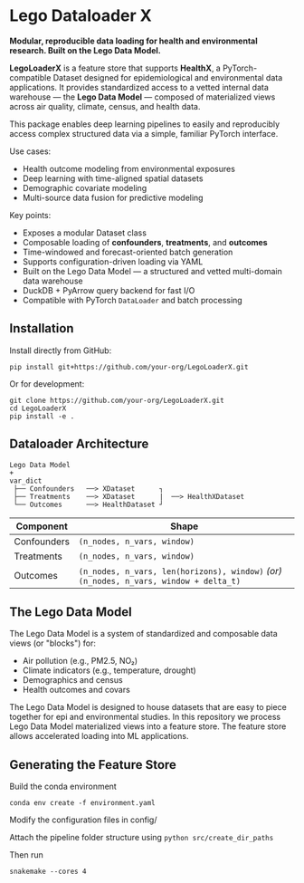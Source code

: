 # Lego Dataloader X

**Modular, reproducible data loading for health and environmental research. Built on the Lego Data Model.**

**LegoLoaderX** is a feature store that supports **HealthX**, a PyTorch-compatible Dataset designed for epidemiological and environmental data applications. It provides standardized access to a vetted internal data warehouse — the **Lego Data Model** — composed of materialized views across air quality, climate, census, and health data.

This package enables deep learning pipelines to easily and reproducibly access complex structured data via a simple, familiar PyTorch interface.

Use cases:

- Health outcome modeling from environmental exposures  
- Deep learning with time-aligned spatial datasets  
- Demographic covariate modeling  
- Multi-source data fusion for predictive modeling


Key points:

- Exposes a modular Dataset class
- Composable loading of **confounders**, **treatments**, and **outcomes**
- Time-windowed and forecast-oriented batch generation
- Supports configuration-driven loading via YAML
- Built on the Lego Data Model — a structured and vetted multi-domain data warehouse
- DuckDB + PyArrow query backend for fast I/O
- Compatible with PyTorch `DataLoader` and batch processing

## Installation

Install directly from GitHub:

```
pip install git+https://github.com/your-org/LegoLoaderX.git
```

Or for development:

```
git clone https://github.com/your-org/LegoLoaderX.git
cd LegoLoaderX
pip install -e .
```

## Dataloader Architecture

```
Lego Data Model 
+
var_dict
 ├── Confounders   ──> XDataset      ┐
 ├── Treatments    ──> XDataset      |  ──> HealthXDataset
 └── Outcomes      ──> HealthDataset ┘        
```

| Component    | Shape                                  |
|--------------|-----------------------------------------|
| Confounders  | `(n_nodes, n_vars, window)`            |
| Treatments   | `(n_nodes, n_vars, window)`            |
| Outcomes     | `(n_nodes, n_vars, len(horizons), window)` *(or)* `(n_nodes, n_vars, window + delta_t)` |

## The Lego Data Model
The Lego Data Model is a system of standardized and composable data views (or "blocks") for:

- Air pollution (e.g., PM2.5, NO₂)
- Climate indicators (e.g., temperature, drought)
- Demographics and census
- Health outcomes and covars

The Lego Data Model is designed to house datasets that are easy to piece together for epi and environmental studies. In this repository we process Lego Data Model materialized views into a feature store. The feature store allows accelerated loading into ML applications. 

## Generating the Feature Store 

Build the conda environment
```
conda env create -f environment.yaml
```

Modify the configuration files in config/

Attach the pipeline folder structure using `python src/create_dir_paths`

Then run
```
snakemake --cores 4
```


